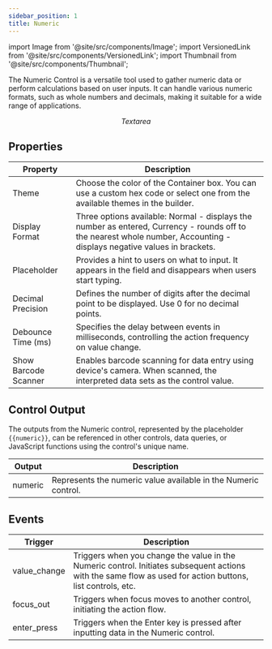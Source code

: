 ```yaml
---
sidebar_position: 1
title: Numeric
---
```


import Image from '@site/src/components/Image';
import VersionedLink from '@site/src/components/VersionedLink';
import Thumbnail from '@site/src/components/Thumbnail';

The Numeric Control is a versatile tool used to gather numeric data or perform calculations based on user inputs. It can handle various numeric formats, such as whole numbers and decimals, making it suitable for a wide range of applications.

<figure>
  <Thumbnail src="/img/reference/controls/numeric/preview.jpeg" alt="Textarea" />
  <figcaption align = "center"><i>Textarea</i></figcaption>
</figure>


## Properties

| Property            | Description                                                                                                                           |
|---------------------|---------------------------------------------------------------------------------------------------------------------------------------|
| Theme               | Choose the color of the Container box. You can use a custom hex code or select one from the available themes in the builder.          |
| Display Format      | Three options available: Normal - displays the number as entered, Currency - rounds off to the nearest whole number, Accounting - displays negative values in brackets. |
| Placeholder         | Provides a hint to users on what to input. It appears in the field and disappears when users start typing.                           |
| Decimal Precision   | Defines the number of digits after the decimal point to be displayed. Use 0 for no decimal points.                                   |
| Debounce Time (ms)  | Specifies the delay between events in milliseconds, controlling the action frequency on value change.                                |
| Show Barcode Scanner| Enables barcode scanning for data entry using device's camera. When scanned, the interpreted data sets as the control value. |


## Control Output

The outputs from the Numeric control, represented by the placeholder `{{numeric}}`, can be referenced in other controls, data queries, or JavaScript functions using the control's unique name.

| Output       | Description                                                                                                  |
|--------------|--------------------------------------------------------------------------------------------------------------|
| numeric    | Represents the numeric value available in the Numeric control.                        |

## Events

| Trigger      | Description                                                                                                                                                    |
|--------------|----------------------------------------------------------------------------------------------------------------------------------------------------------------|
| value_change | Triggers when you change the value in the Numeric control. Initiates subsequent actions with the same flow as used for action buttons, list controls, etc.  |
| focus_out    | Triggers when focus moves to another control, initiating the action flow.                                                                                     |
| enter_press  | Triggers when the Enter key is pressed after inputting data in the Numeric control.                                                                           |